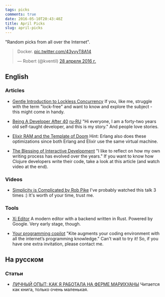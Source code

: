 ```yaml
---
tags: picks
comments: true
date: 2016-05-10T20:43:40Z
title: April Picks
slug: april-picks
---
```


"Random picks from all over the Internet".

<!--more-->

<blockquote class="twitter-tweet" data-lang="ru"><p lang="en" dir="ltr">Docker. <a href="https://t.co/43yvyT8A14">pic.twitter.com/43yvyT8A14</a></p>&mdash; Robert (@kventil) <a href="https://twitter.com/kventil/status/725645207799209984">28 апреля 2016 г.</a></blockquote>
<script async src="//platform.twitter.com/widgets.js" charset="utf-8"></script>

## English

### Articles

* [Gentle Introduction to Lockless Concurrency](http://coffeenco.de/articles/lockless_concurrency.html)
  If you, like me, struggle with the term "lock-free" and want to know and explore the subject - this might come in handy.

* [Being A Developer After 40](https://medium.freecodecamp.com/being-a-developer-after-40-3c5dd112210c#.8myi69h2i)
  [ru-RU](https://habrahabr.ru/post/282674/)
  "Hi everyone, I am a forty-two years old self-taught developer, and this is my story." And people love stories.

* [Elixir RAM and the Template of Doom](http://www.evanmiller.org/elixir-ram-and-the-template-of-doom.html)
  Hint: Erlang also does these optimizations since both Erlang and Elixir use the same virtual machine.

* [The Blessing of Interactive Development](http://tonsky.me/blog/interactive-development/)
  "I like to reflect on how my own writing process has evolved over the years." If you want to know how Clojure developers write their code, take a look at this article (and watch video at the end).

### Videos

* [Simplicity is Complicated by Rob Pike](https://www.youtube.com/watch?v=rFejpH_tAHM)
  I've probably watched this talk 3 times :) It's worth of your time, trust me.

### Tools

* [Xi Editor](https://github.com/google/xi-editor)
  A modern editor with a backend written in Rust. Powered by Google. Very early stage, though.

* [Your programming copilot](https://kite.com/)
  "Kite augments your coding environment with all the internet’s programming knowledge." Can't wait to try it! So, if you have one extra invitation, please contact me.

## На русском

### Статьи

* [ЛИЧНЫЙ ОПЫТ: КАК Я РАБОТАЛА НА ФЕРМЕ МАРИХУАНЫ](http://www.furfur.me/furfur/heros/heroes-furfur/217349-kak-ya-rabotala-na-ferme-kannabisa)
  Читается как книга, только очень маленькая.
